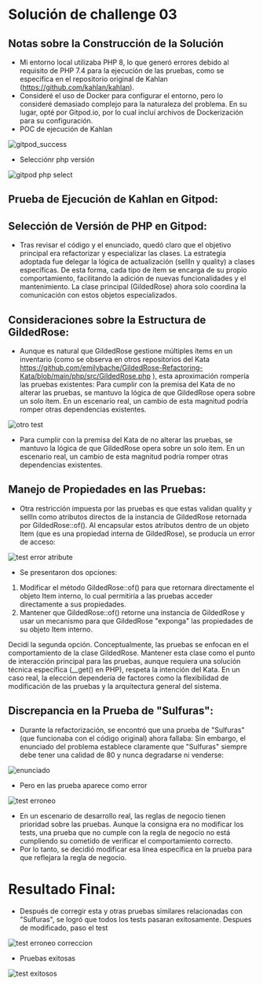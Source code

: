 # Solución de challenge 03

## Notas sobre la Construcción de la Solución

- Mi entorno local utilizaba PHP 8, lo que generó errores debido al requisito de PHP 7.4 para la ejecución de las pruebas, como se especifica en el repositorio original de Kahlan (https://github.com/kahlan/kahlan).
  <br>
- Consideré el uso de Docker para configurar el entorno, pero lo consideré demasiado complejo para la naturaleza del problema. En su lugar, opté por Gitpod.io, por lo cual incluí archivos de Dockerización para su configuración.
  <br>
- POC de ejecución de Kahlan

![gitpod_success](../assets/challenge03/challenge03_gitpod.png)

- Selecciónr php versión

![gitpod php select](../assets/challenge03/gitpod_php_select.png)

## Prueba de Ejecución de Kahlan en Gitpod:

## Selección de Versión de PHP en Gitpod:

- Tras revisar el código y el enunciado, quedó claro que el objetivo principal era refactorizar y especializar las clases. La estrategia adoptada fue delegar la lógica de actualización (sellIn y quality) a clases específicas. De esta forma, cada tipo de ítem se encarga de su propio comportamiento, facilitando la adición de nuevas funcionalidades y el mantenimiento. La clase principal (GildedRose) ahora solo coordina la comunicación con estos objetos especializados.
  <br>

## Consideraciones sobre la Estructura de GildedRose:

- Aunque es natural que GildedRose gestione múltiples ítems en un inventario (como se observa en otros repositorios del Kata https://github.com/emilybache/GildedRose-Refactoring-Kata/blob/main/php/src/GildedRose.php ), esta aproximación rompería las pruebas existentes:
  Para cumplir con la premisa del Kata de no alterar las pruebas, se mantuvo la lógica de que GildedRose opera sobre un solo ítem. En un escenario real, un cambio de esta magnitud podría romper otras dependencias existentes.

![otro test](../assets/challenge03/otro_test.png)

- Para cumplir con la premisa del Kata de no alterar las pruebas, se mantuvo la lógica de que GildedRose opera sobre un solo ítem. En un escenario real, un cambio de esta magnitud podría romper otras dependencias existentes.

## Manejo de Propiedades en las Pruebas:

- Otra restricción impuesta por las pruebas es que estas validan quality y sellIn como atributos directos de la instancia de GildedRose retornada por GildedRose::of(). Al encapsular estos atributos dentro de un objeto Item (que es una propiedad interna de GildedRose), se producía un error de acceso:

![test error atribute](../assets/challenge03/test_error_attributes.png)

- Se presentaron dos opciones:

1. Modificar el método GildedRose::of() para que retornara directamente el objeto Item interno, lo cual permitiría a las pruebas acceder directamente a sus propiedades.
2. Mantener que GildedRose::of() retorne una instancia de GildedRose y usar un mecanismo para que GildedRose "exponga" las propiedades de su objeto Item interno.

Decidí la segunda opción. Conceptualmente, las pruebas se enfocan en el comportamiento de la clase GildedRose. Mantener esta clase como el punto de interacción principal para las pruebas, aunque requiera una solución técnica específica (\_\_get() en PHP), respeta la intención del Kata. En un caso real, la elección dependería de factores como la flexibilidad de modificación de las pruebas y la arquitectura general del sistema.

## Discrepancia en la Prueba de "Sulfuras":

- Durante la refactorización, se encontró que una prueba de "Sulfuras" (que funcionaba con el código original) ahora fallaba:
  Sin embargo, el enunciado del problema establece claramente que "Sulfuras" siempre debe tener una calidad de 80 y nunca degradarse ni venderse:

![enunciado](../assets/challenge03/enunciado.png)

- Pero en las prueba aparece como error

![test erroneo](../assets/challenge03/test_erroneo.png)

- En un escenario de desarrollo real, las reglas de negocio tienen prioridad sobre las pruebas. Aunque la consigna era no modificar los tests, una prueba que no cumple con la regla de negocio no está cumpliendo su cometido de verificar el comportamiento correcto.
- Por lo tanto, se decidió modificar esa línea específica en la prueba para que reflejara la regla de negocio.

# Resultado Final:

- Después de corregir esta y otras pruebas similares relacionadas con "Sulfuras", se logró que todos los tests pasaran exitosamente.
  Despues de modificado, paso el test

![test erroneo correccion](../assets/challenge03/test_erroneo_correccion.png)

- Pruebas exitosas

![test exitosos](../assets/challenge03/test_exitosos.png)
